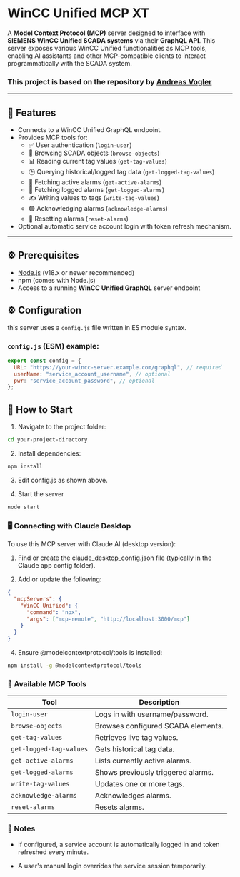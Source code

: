 # WinCC Unified MCP XT

A **Model Context Protocol (MCP)** server designed to interface with **SIEMENS WinCC Unified SCADA systems** via their **GraphQL API**.
This server exposes various WinCC Unified functionalities as MCP tools, enabling AI assistants and other MCP-compatible clients to interact programmatically with the SCADA system.
### This project is based on the repository by [Andreas Vogler](https://github.com/vogler75/winccua-mcp-server)

---

## 🔧 Features

- Connects to a WinCC Unified GraphQL endpoint.
- Provides MCP tools for:
  - ✅ User authentication (`login-user`)
  - 📂 Browsing SCADA objects (`browse-objects`)
  - 📊 Reading current tag values (`get-tag-values`)
  - 🕒 Querying historical/logged tag data (`get-logged-tag-values`)
  - 🚨 Fetching active alarms (`get-active-alarms`)
  - 📁 Fetching logged alarms (`get-logged-alarms`)
  - ✍️ Writing values to tags (`write-tag-values`)
  - 🟢 Acknowledging alarms (`acknowledge-alarms`)
  - 🔄 Resetting alarms (`reset-alarms`)
- Optional automatic service account login with token refresh mechanism.

---

## ⚙️ Prerequisites

- [Node.js](https://nodejs.org/) (v18.x or newer recommended)
- npm (comes with Node.js)
- Access to a running **WinCC Unified GraphQL** server endpoint

## ⚙️ Configuration

this server uses a `config.js` file written in ES module syntax.

### `config.js` (ESM) example:

```js
export const config = {
  URL: "https://your-wincc-server.example.com/graphql", // required
  userName: "service_account_username", // optional
  pwr: "service_account_password", // optional
};
```

## 🚀 How to Start

1. Navigate to the project folder:

```bash
cd your-project-directory
```

2. Install dependencies:

```bash
npm install
```

3. Edit config.js as shown above.

4. Start the server

```bash
node start
```

### 🖥️ Connecting with Claude Desktop

To use this MCP server with Claude AI (desktop version):

1. Find or create the claude_desktop_config.json file
   (typically in the Claude app config folder).

2. Add or update the following:

```json
{
  "mcpServers": {
    "WinCC Unified": {
      "command": "npx",
      "args": ["mcp-remote", "http://localhost:3000/mcp"]
    }
  }
}
```

4. Ensure @modelcontextprotocol/tools is installed:

```bash
npm install -g @modelcontextprotocol/tools
```

### 🧰 Available MCP Tools

| Tool                    | Description                        |
| ----------------------- | ---------------------------------- |
| `login-user`            | Logs in with username/password.    |
| `browse-objects`        | Browses configured SCADA elements. |
| `get-tag-values`        | Retrieves live tag values.         |
| `get-logged-tag-values` | Gets historical tag data.          |
| `get-active-alarms`     | Lists currently active alarms.     |
| `get-logged-alarms`     | Shows previously triggered alarms. |
| `write-tag-values`      | Updates one or more tags.          |
| `acknowledge-alarms`    | Acknowledges alarms.               |
| `reset-alarms`          | Resets alarms.                     |

### 📝 Notes

- If configured, a service account is automatically logged in and token refreshed every minute.

- A user's manual login overrides the service session temporarily.
